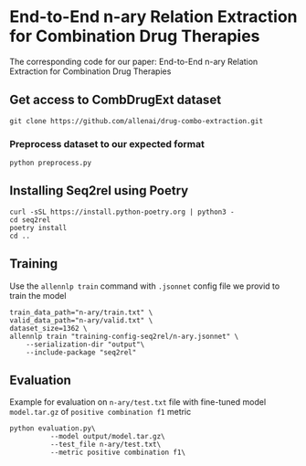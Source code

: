# End-to-End n-ary Relation Extraction for Combination Drug Therapies
The corresponding code for our paper: End-to-End n-ary Relation Extraction for Combination Drug Therapies
## Get access to CombDrugExt dataset
```
git clone https://github.com/allenai/drug-combo-extraction.git
```
### Preprocess dataset to our expected format
```
python preprocess.py
```
## Installing Seq2rel using Poetry
```
curl -sSL https://install.python-poetry.org | python3 -
cd seq2rel
poetry install
cd ..
```
## Training
Use the `allennlp train` command with `.jsonnet` config file we provid to train the model
```
train_data_path="n-ary/train.txt" \
valid_data_path="n-ary/valid.txt" \
dataset_size=1362 \
allennlp train "training-config-seq2rel/n-ary.jsonnet" \
    --serialization-dir "output"\
    --include-package "seq2rel" 
```
## Evaluation
Example for evaluation on `n-ary/test.txt` file with fine-tuned model `model.tar.gz` of `positive combination f1` metric
```
python evaluation.py\
          --model output/model.tar.gz\
          --test_file n-ary/test.txt\
          --metric positive combination f1\
